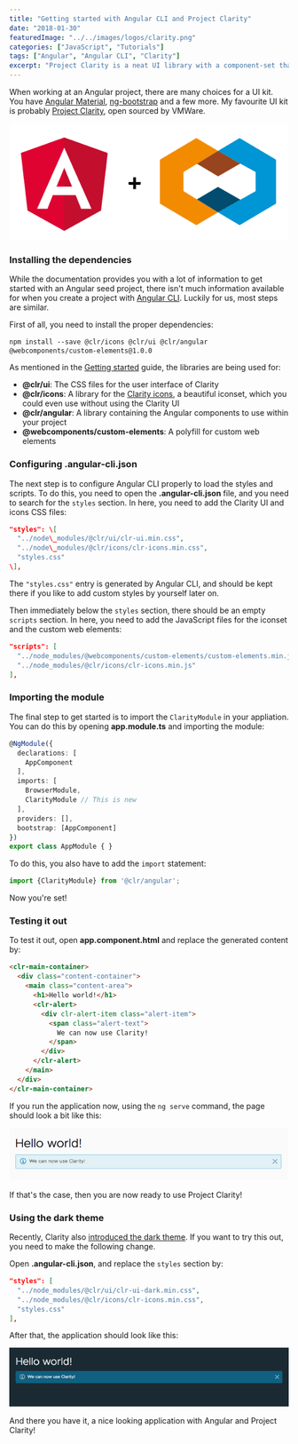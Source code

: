 ```yaml
---
title: "Getting started with Angular CLI and Project Clarity"
date: "2018-01-30"
featuredImage: "../../images/logos/clarity.png"
categories: ["JavaScript", "Tutorials"]
tags: ["Angular", "Angular CLI", "Clarity"]
excerpt: "Project Clarity is a neat UI library with a component-set that can be used with Angular. In this tutorial, I'll set up Project Clarity with Angular CLI."
---
```


When working at an Angular project, there are many choices for a UI kit. You have [Angular Material](https://material.angular.io/), [ng-bootstrap](https://ng-bootstrap.github.io/#/home) and a few more. My favourite UI kit is probably [Project Clarity](http://clarity.design), open sourced by VMWare.

![Angular + Clarity](images/angular-clarity.png)

### Installing the dependencies

While the documentation provides you with a lot of information to get started with an Angular seed project, there isn't much information available for when you create a project with [Angular CLI](https://cli.angular.io/). Luckily for us, most steps are similar.

First of all, you need to install the proper dependencies:

```
npm install --save @clr/icons @clr/ui @clr/angular @webcomponents/custom-elements@1.0.0
```

As mentioned in the [Getting started](https://vmware.github.io/clarity/documentation/v0.11/get-started) guide, the libraries are being used for:

- **@clr/ui**: The CSS files for the user interface of Clarity
- **@clr/icons**: A library for the [Clarity icons](https://vmware.github.io/clarity/icons/clarity-icons), a beautiful iconset, which you could even use without using the Clarity UI
- **@clr/angular**: A library containing the Angular components to use within your project
- **@webcomponents/custom-elements**: A polyfill for custom web elements

### Configuring .angular-cli.json

The next step is to configure Angular CLI properly to load the styles and scripts. To do this, you need to open the **.angular-cli.json** file, and you need to search for the `styles` section. In here, you need to add the Clarity UI and icons CSS files:

```json
"styles": \[
  "../node\_modules/@clr/ui/clr-ui.min.css",
  "../node\_modules/@clr/icons/clr-icons.min.css",
  "styles.css"
\],
```

The `"styles.css"` entry is generated by Angular CLI, and should be kept there if you like to add custom styles by yourself later on.

Then immediately below the `styles` section, there should be an empty `scripts` section. In here, you need to add the JavaScript files for the iconset and the custom web elements:

```json
"scripts": [
  "../node_modules/@webcomponents/custom-elements/custom-elements.min.js",
  "../node_modules/@clr/icons/clr-icons.min.js"
],
```

### Importing the module

The final step to get started is to import the `ClarityModule` in your appliation. You can do this by opening **app.module.ts** and importing the module:

```typescript
@NgModule({
  declarations: [
    AppComponent
  ],
  imports: [
    BrowserModule,
    ClarityModule // This is new
  ],
  providers: [],
  bootstrap: [AppComponent]
})
export class AppModule { }
```

To do this, you also have to add the `import` statement:

```typescript
import {ClarityModule} from '@clr/angular';
```

Now you're set!

### Testing it out

To test it out, open **app.component.html** and replace the generated content by:

```html
<clr-main-container>
  <div class="content-container">
    <main class="content-area">
      <h1>Hello world!</h1>
      <clr-alert>
        <div clr-alert-item class="alert-item">
          <span class="alert-text">
            We can now use Clarity!
          </span>
        </div>
      </clr-alert>
    </main>
  </div>
</clr-main-container>
```

If you run the application now, using the `ng serve` command, the page should look a bit like this:

![Clarity hello world](images/Screenshot-2018-01-13-10.43.35.png)

If that's the case, then you are now ready to use Project Clarity!

### Using the dark theme

Recently, Clarity also [introduced the dark theme](https://medium.com/claritydesignsystem/going-dark-generating-claritys-dark-theme-59486c24fe9c). If you want to try this out, you need to make the following change.

Open **.angular-cli.json**, and replace the `styles` section by:

```json
"styles": [
  "../node_modules/@clr/ui/clr-ui-dark.min.css",
  "../node_modules/@clr/icons/clr-icons.min.css",
  "styles.css"
],
```

After that, the application should look like this:

![Clarity dark theme hello world](images/Screenshot-2018-01-13-10.48.28.png)

And there you have it, a nice looking application with Angular and Project Clarity!

